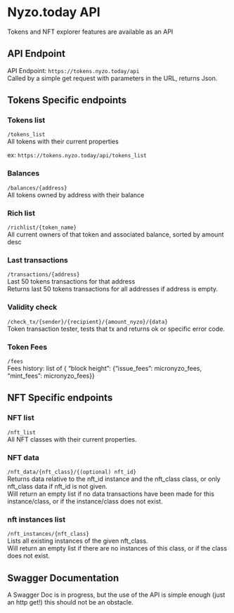 # Nyzo.today API

Tokens and  NFT explorer features are available as an API

## API Endpoint

API Endpoint: `https://tokens.nyzo.today/api`  
Called by a simple get request with parameters in the URL, returns Json.

## Tokens Specific endpoints

### Tokens list
`/tokens_list`  
All tokens with their current properties

ex: `https://tokens.nyzo.today/api/tokens_list` 

### Balances
`/balances/{address}`  
All tokens owned by address with their balance

### Rich list
`/richlist/{token_name}`  
All current owners of that token and associated balance, sorted by amount desc

### Last transactions
`/transactions/{address}`  
Last 50 tokens transactions for that address  
Returns last 50 tokens transactions for all addresses if address is empty.

### Validity check
`/check_tx/{sender}/{recipient}/{amount_nyzo}/{data}`  
Token transaction tester, tests that tx and returns ok or specific error code.

### Token Fees
`/fees`  
Fees history: list of { “block height”: {“issue_fees”: micronyzo_fees, “mint_fees”: micronyzo_fees}}  

## NFT Specific endpoints

### NFT list
`/nft_list`  
All NFT classes with their current properties.

### NFT data
`/nft_data/{nft_class}/{(optional) nft_id}`  
Returns data relative to the nft_id instance and the nft_class class, or only nft_class data if nft_id is not given.  
Will return an empty list if no data transactions have been made for this instance/class, or if the instance/class does not exist.

### nft instances list
`/nft_instances/{nft_class}`  
Lists all existing instances of the given nft_class.  
Will return an empty list if there are no instances of this class, or if the class does not exist.


## Swagger Documentation

A Swagger Doc is in progress, but the use of the API is simple enough (just an http get!) this should not be an obstacle.
